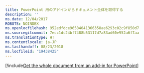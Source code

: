 ```yaml
---
title: PowerPoint 用のアドインからドキュメント全体を取得する
description: ''
ms.date: 12/04/2017
ROBOTS: NOINDEX
ms.openlocfilehash: 952edfdce96584041366358ae6293c02c9f850d7
ms.sourcegitcommit: 7ecc1dc24bf7488b53117d7a83ad60e952a6f7aa
ms.translationtype: HT
ms.contentlocale: ja-JP
ms.lasthandoff: 08/23/2018
ms.locfileid: "19438425"
---
```

[!include[Get the whole document from an add-in for PowerPoint](../includes/file-get-the-whole-document-from-an-add-in-for-powerpoint-or-word.md)]